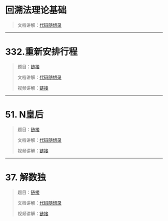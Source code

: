 



# 回溯法理论基础

> 文档讲解：[代码随想录](https://programmercarl.com/%E5%9B%9E%E6%BA%AF%E6%80%BB%E7%BB%93.html)
>







--------------



# 332.重新安排行程

> 题目：[链接](https://leetcode.cn/problems/reconstruct-itinerary/)
>
> 文档讲解：[代码随想录](https://programmercarl.com/0332.%E9%87%8D%E6%96%B0%E5%AE%89%E6%8E%92%E8%A1%8C%E7%A8%8B.html)
>
> 视频讲解：[链接](https://www.bilibili.com/video/BV1cy4y167mM/)







--------------

# 51. N皇后

> 题目：[链接](https://leetcode.cn/problems/n-queens/)
>
> 文档讲解：[代码随想录](https://programmercarl.com/0051.N%E7%9A%87%E5%90%8E.html)
>
> 视频讲解：[链接](https://www.bilibili.com/video/BV1Rd4y1c7Bq/)











--------------



# 37. 解数独

> 题目：[链接](https://leetcode.cn/problems/sudoku-solver/)
>
> 文档讲解：[代码随想录](https://programmercarl.com/0037.%E8%A7%A3%E6%95%B0%E7%8B%AC.html)
>
> 视频讲解：[链接](https://www.bilibili.com/video/BV1TW4y1471V/)






